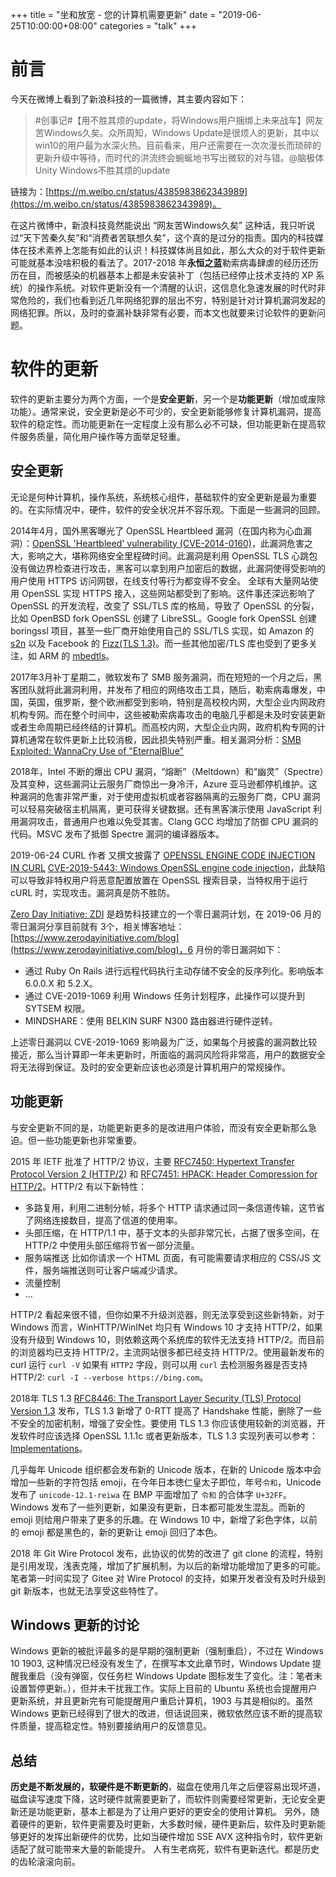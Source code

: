 +++
title = "坐和放宽 - 您的计算机需要更新"
date = "2019-06-25T10:00:00+08:00"
categories = "talk"
+++

# 前言

今天在微博上看到了新浪科技的一篇微博，其主要内容如下：

>#创事记#【用不胜其烦的update，将Windows用户捆绑上未来战车】网友苦Windows久矣。众所周知，Windows Update是很烦人的更新，其中以win10的用户最为水深火热。目前看来，用户还需要在一次次漫长而琐碎的更新升级中等待，而时代的洪流终会蜿蜒地书写出微软的对与错。@脑极体Unity Windows不胜其烦的update

链接为：[https://m.weibo.cn/status/4385983862343989](https://m.weibo.cn/status/4385983862343989)。

在这片微博中，新浪科技竟然能说出 “网友苦Windows久矣” 这种话，我只听说过“天下苦秦久矣”和“消费者苦联想久矣”，这个真的是过分的指责。国内的科技媒体在技术素养上怎能有如此的认识！科技媒体尚且如此，那么大众的对于软件更新可能就基本没啥积极的看法了。2017-2018 年**永恒之蓝**勒索病毒肆虐的经历还历历在目，而被感染的机器基本上都是未安装补丁（包括已经停止技术支持的 XP 系统）的操作系统。对软件更新没有一个清醒的认识，这信息化急速发展的时代时非常危险的，我们也看到近几年网络犯罪的层出不穷，特别是针对计算机漏洞发起的网络犯罪。所以，及时的查漏补缺非常有必要，而本文也就要来讨论软件的更新问题。

# 软件的更新

软件的更新主要分为两个方面，一个是**安全更新**，另一个是**功能更新**（增加或废除功能）。通常来说，安全更新是必不可少的，安全更新能够修复计算机漏洞，提高软件的稳定性。而功能更新在一定程度上没有那么必不可缺，但功能更新在提高软件服务质量，简化用户操作等方面举足轻重。

## 安全更新

无论是何种计算机，操作系统，系统核心组件，基础软件的安全更新是最为重要的。在实际情况中，硬件，软件的安全状况并不容乐观。下面是一些漏洞的回顾。

2014年4月，国外黑客曝光了 OpenSSL Heartbleed 漏洞（在国内称为心血漏洞）：[OpenSSL 'Heartbleed' vulnerability (CVE-2014-0160)](https://www.us-cert.gov/ncas/alerts/TA14-098A)，此漏洞危害之大，影响之大，堪称网络安全里程碑时间。此漏洞是利用 OpenSSL TLS 心跳包没有做边界检查进行攻击，黑客可以拿到用户加密后的数据，此漏洞使得受影响的用户使用 HTTPS 访问网银，在线支付等行为都变得不安全。 全球有大量网站使用 OpenSSL 实现 HTTPS 接入，这些网站都受到了影响。这件事还深远影响了 OpenSSL 的开发流程，改变了 SSL/TLS 库的格局，导致了 OpenSSL 的分裂，比如 OpenBSD fork OpenSSL 创建了 LibreSSL。Google fork OpenSSL 创建 boringssl 项目，甚至一些厂商开始使用自己的 SSL/TLS 实现，如 Amazon 的 [s2n](https://github.com/awslabs/s2n) 以及 Facebook 的 [Fizz(TLS 1.3)](https://github.com/facebookincubator/fizz)。而一些其他加密/TLS 库也受到了更多关注，如 ARM 的 [mbedtls](https://github.com/ARMmbed/mbedtls)。

2017年3月补丁星期二，微软发布了 SMB 服务漏洞，而在短短的一个月之后，黑客团队就将此漏洞利用，并发布了相应的网络攻击工具，随后，勒索病毒爆发，中国，英国，俄罗斯，整个欧洲都受到影响，特别是高校校内网，大型企业内网政府机构专网。而在整个时间中，这些被勒索病毒攻击的电脑几乎都是未及时安装更新或者生命周期已经终结的计算机。而高校内网，大型企业内网，政府机构专网的计算机通常在软件更新上比较消极，因此损失特别严重。相关漏洞分析：[SMB Exploited: WannaCry Use of "EternalBlue"](https://www.fireeye.com/blog/threat-research/2017/05/smb-exploited-wannacry-use-of-eternalblue.html)

2018年，Intel 不断的爆出 CPU 漏洞，“熔断”（Meltdown）和“幽灵”（Spectre）及其变种，这些漏洞让云服务厂商惊出一身冷汗，Azure 亚马逊都停机维护。这种漏洞的危害非常严重，对于使用虚拟机或者容器隔离的云服务厂商，CPU 漏洞可以轻易突破宿主机隔离，更可获得关键数据。还有黑客演示使用 JavaScript 利用漏洞攻击，普通用户也难以免受其害。Clang GCC 均增加了防御 CPU 漏洞的代码。MSVC 发布了抵御 Spectre 漏洞的编译器版本。

2019-06-24 CURL 作者 又撰文披露了 [OPENSSL ENGINE CODE INJECTION IN CURL](https://daniel.haxx.se/blog/2019/06/24/openssl-engine-code-injection-in-curl/)  [CVE-2019-5443: Windows OpenSSL engine code injection](https://curl.haxx.se/docs/CVE-2019-5443.html)，此缺陷可以导致非特权用户将恶意配置放置在 OpenSSL 搜索目录，当特权用于运行 cURL 时，实现攻击。漏洞真是防不胜防。

[Zero Day Initiative: ZDI](https://www.zerodayinitiative.com/) 是趋势科技建立的一个零日漏洞计划，在 2019-06 月的零日漏洞分享目前就有 3个，相关博客地址：[https://www.zerodayinitiative.com/blog](https://www.zerodayinitiative.com/blog)，6 月份的零日漏洞如下：

+   通过 Ruby On Rails 进行远程代码执行主动存储不安全的反序列化。影响版本 6.0.0.X 和 5.2.X。
+   通过 CVE-2019-1069 利用 Windows 任务计划程序，此操作可以提升到 SYTSEM 权限。
+   MINDSHARE：使用 BELKIN SURF N300 路由器进行硬件逆转。

上述零日漏洞以 CVE-2019-1069 影响最为广泛，如果每个月披露的漏洞数比较接近，那么当计算即一年未更新时，所面临的漏洞风险将非常高，用户的数据安全将无法得到保证。及时的安全更新应该也必须是计算机用户的常规操作。


## 功能更新

与安全更新不同的是，功能更新更多的是改进用户体验，而没有安全更新那么急迫。但一些功能更新也非常重要。

2015 年 IETF 批准了  HTTP/2 协议，主要 [RFC7450: Hypertext Transfer Protocol Version 2 (HTTP/2)](https://httpwg.org/specs/rfc7540.html) 和 [RFC7451: HPACK: Header Compression for HTTP/2](https://httpwg.org/specs/rfc7541.html)。HTTP/2 有以下新特性：

+   多路复用，利用二进制分帧，将多个 HTTP 请求通过同一条信道传输，这节省了网络连接数目，提高了信道的使用率。
+   头部压缩，在 HTTP/1.1 中，基于文本的头部非常冗长，占据了很多空间，在 HTTP/2 中使用头部压缩将节省一部分流量。
+   服务端推送 比如你请求一个 HTML 页面，有可能需要请求相应的 CSS/JS 文件，服务端推送则可让客户端减少请求。
+   流量控制
+   ...

HTTP/2 看起来很不错，但你如果不升级浏览器，则无法享受到这些新特新，对于 Windows 而言，WinHTTP/WinINet 均只有 Windows 10 才支持 HTTP/2，如果没有升级到 Windows 10，则依赖这两个系统库的软件无法支持 HTTP/2。而目前的浏览器均已支持 HTTP/2，主流网站很多都已经支持 HTTP/2。使用最新发布的 curl 运行 `curl -V` 如果有 `HTTP2` 字段，则可以用 `curl` 去检测服务器是否支持 HTTP/2: `curl -I --verbose https://bing.com`。

2018年 TLS 1.3 [RFC8446: The Transport Layer Security (TLS) Protocol Version 1.3](https://tools.ietf.org/html/rfc8446) 发布，TLS 1.3 新增了 0-RTT 提高了 Handshake 性能，删除了一些不安全的加密机制，增强了安全性。要使用 TLS 1.3 你应该使用较新的浏览器，开发软件时应该选择 OpenSSL 1.1.1c 或者更新版本，TLS 1.3 实现列表可以参考：[Implementations](https://github.com/tlswg/tls13-spec/wiki/Implementations)。

几乎每年 Unicode 组织都会发布新的 Unicode 版本，在新的 Unicode 版本中会增加一些新的字符包括 emoji，在今年日本徳仁皇太子即位，年号`令和`，Unicode 发布了 `unicode-12.1-reiwa` 在 BMP 平面增加了 `令和` 的合体字 `U+32FF`。Windows 发布了一些列更新，如果没有更新，日本都可能发生混乱。而新的 emoji 则给用户带来了更多的乐趣。在 Windows 10 中，新增了彩色字体，以前的 emoji 都是黑色的，新的更新让 emoji 回归了本色。

2018 年 Git Wire Protocol 发布，此协议的优势的改进了 git clone 的流程，特别是引用发现，浅表克隆，增加了扩展机制，为以后的新增功能增加了更多的可能。笔者第一时间实现了 Gitee 对 Wire Protocol 的支持，如果开发者没有及时升级到 git 新版本，也就无法享受这些特性了。

## Windows 更新的讨论

Windows 更新的被批评最多的是早期的强制更新（强制重启），不过在 Windows 10 1903, 这种情况已经没有发生了，在撰写本文此章节时，Windows Update 提醒我重启（没有弹窗，仅任务栏 Windows Update 图标发生了变化。注：笔者未设置暂停更新。），但并未干扰我工作。实际上目前的 Ubuntu 系统也会提醒用户更新系统，并且更新完有可能提醒用户重启计算机，1903 与其是相似的。虽然 Windows 更新已经得到了很大的改进，但话说回来，微软依然应该不断的提高软件质量，提高稳定性。特别要接纳用户的反馈意见。

## 总结

**历史是不断发展的，软硬件是不断更新的**，磁盘在使用几年之后便容易出现坏道，磁盘读写速度下降，这时硬件就需要更新了，而软件则需要经常更新，无论安全更新还是功能更新，基本上都是为了让用户更好的更安全的使用计算机。
另外，随着硬件的更新，软件更需要及时更新，大多数时候，硬件更新后，软件及时更新能够更好的发挥出新硬件的优势，比如当硬件增加 SSE AVX 这种指令时，软件更新适配了就可能带来大量的新能提升。
人有生老病死，软件有更新迭代。都是历史的齿轮滚滚向前。
